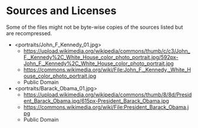 # Sources and Licenses

Some of the files might not be byte-wise copies of the sources listed but are recompressed.

* <portraits/John_F_Kennedy_01.jpg>
  * <https://upload.wikimedia.org/wikipedia/commons/thumb/c/c3/John_F._Kennedy%2C_White_House_color_photo_portrait.jpg/592px-John_F._Kennedy%2C_White_House_color_photo_portrait.jpg>
  * <https://commons.wikimedia.org/wiki/File:John_F._Kennedy,_White_House_color_photo_portrait.jpg>
  * Public Domain
* <portraits/Barack_Obama_01.jpg>
  * <https://upload.wikimedia.org/wikipedia/commons/thumb/8/8d/President_Barack_Obama.jpg/615px-President_Barack_Obama.jpg>
  * <https://commons.wikimedia.org/wiki/File:President_Barack_Obama.jpg>
  * Public Domain
